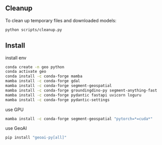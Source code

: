 ## Cleanup  

To clean up temporary files and downloaded models:

```bash
python scripts/cleanup.py
```
## Install 
install env
```bash
conda create -n geo python
conda activate geo
conda install -c conda-forge mamba
mamba install -c conda-forge gdal
mamba install -c conda-forge segment-geospatial
mamba install -c conda-forge groundingdino-py segment-anything-fast
mamba install -c conda-forge pydantic fastapi uvicorn loguru
mamba install -c conda-forge pydantic-settings
```
use GPU
```bash
mamba install -c conda-forge segment-geospatial "pytorch=*=cuda*"
```

use GeoAI
```bash
pip install "geoai-py[all]"
```



